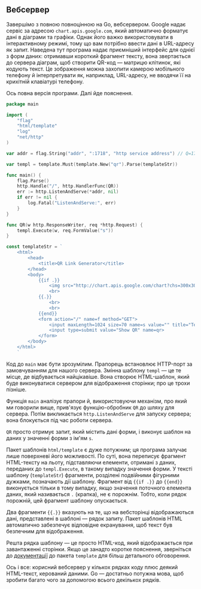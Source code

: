 ## Вебсервер

Завершімо з повною повноцінною на Go, вебсервером. Google надає сервіс за адресою `chart.apis.google.com`, який автоматично форматує дані в діаграми та графіки. Однак його важко використовувати в інтерактивному режимі, тому що вам потрібно ввести дані в URL-адресу як запит. Наведена тут програма надає приємніший інтерфейс для однієї з форм даних: отримавши короткий фрагмент тексту, вона звертається до сервера діаграм, щоб створити QR-код — матрицю клітинок, які кодують текст. Це зображення можна захопити камерою мобільного телефону й інтерпретувати як, наприклад, URL-адресу, не вводячи її на крихітній клавіатурі телефону.

Ось повна версія програми. Далі йде пояснення.

```go
package main

import (
    "flag"
    "html/template"
    "log"
    "net/http"
)

var addr = flag.String("addr", ":1718", "http service address") // Q=17, R=18

var templ = template.Must(template.New("qr").Parse(templateStr))

func main() {
    flag.Parse()
    http.Handle("/", http.HandlerFunc(QR))
    err := http.ListenAndServe(*addr, nil)
    if err != nil {
        log.Fatal("ListenAndServe:", err)
    }
}

func QR(w http.ResponseWriter, req *http.Request) {
    templ.Execute(w, req.FormValue("s"))
}

const templateStr = `
    <html>
        <head>
            <title>QR Link Generator</title>
        </head>
        <body>
            {{if .}}
                <img src="http://chart.apis.google.com/chart?chs=300x300&cht=qr&choe=UTF-8&chl={{.}}" />
                <br>
            {{.}}
                <br>
                <br>
            {{end}}
            <form action="/" name=f method="GET">
                <input maxLength=1024 size=70 name=s value="" title="Text to QR Encode">
                <input type=submit value="Show QR" name=qr>
            </form>
        </body>
    </html>
    `
```

Код до `main` має бути зрозумілим. Прапорець встановлює HTTP-порт за замовчуванням для нашого сервера. Змінна шаблону `templ` — це те місце, де відбувається найцікавіше. Вона створює HTML-шаблон, який буде виконуватися сервером для відображення сторінки; про це трохи пізніше.

Функція `main` аналізує прапори й, використовуючи механізм, про який ми говорили вище, прив'язує функцію-обробник `QR` до шляху для сервера. Потім викликається `http.ListenAndServe` для запуску сервера; вона блокується під час роботи сервера.

`QR` просто отримує запит, який містить дані форми, і виконує шаблон на даних у значенні форми з ім'ям `s`.

Пакет шаблонів `html/template` є дуже потужним; ця програма залучає лише поверхневі його можливості. По суті, вона переписує фрагмент HTML-тексту на льоту, підставляючи елементи, отримані з даних, переданих до `templ.Execute`, в такому випадку значення форми. У тексті шаблону (`templateStr`) фрагменти, розділені подвійними фігурними дужками, позначають дії шаблону. Фрагмент від `{{if .}}` до `{{end}}` виконується тільки в тому випадку, якщо значення поточного елемента даних, який називається `.` (крапка), не є порожнім. Тобто, коли рядок порожній, цей фрагмент шаблону опускається.

Два фрагменти `{{.}}` вказують на те, що на вебсторінці відображаються дані, представлені в шаблоні — рядок запиту. Пакет шаблонів HTML автоматично забезпечує відповідне екранування, щоб текст був безпечним для відображення.

Решта рядка шаблону — це просто HTML-код, який відображається при завантаженні сторінки. Якщо це занадто коротке пояснення, зверніться до [документації](https://pkg.go.dev/html/template) до пакета `template` для більш детального обговорення.

Ось і все: корисний вебсервер у кількох рядках коду плюс деякий HTML-текст, керований даними. Go — достатньо потужна мова, щоб зробити багато чого за допомогою всього декількох рядків.